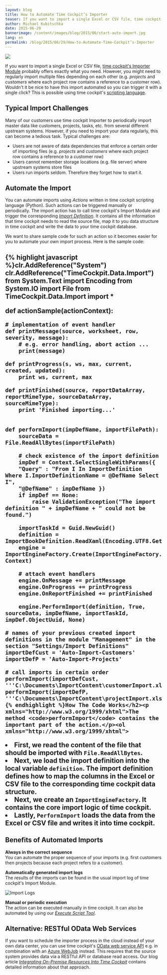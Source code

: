 ```yaml
---
layout: blog
title: How to Automate Time Cockpit’s Importer
teaser: If you want to import a single Excel or CSV file, time cockpit's Importer Module probably offers exactly what you need. However, you might need to regularly import multiple files depending on each other (e.g. projects and customers where each project row contains a reference to a customer row). Wouldn't it be nice to have this import automated so you can trigger it with a single click? This is possible using time cockpit's scripting language.
author: Michael Kubitschka
date: 2015-06-29
bannerimage: /content/images/blog/2015/06/start-auto-import.jpg
lang: en
permalink: /blog/2015/06/29/How-to-Automate-Time-Cockpit’s-Importer
---
```


<p xmlns="http://www.w3.org/1999/xhtml">
  <img src="{{site.baseurl}}/content/images/blog/2015/06/start-auto-import.jpg" />
</p><p xmlns="http://www.w3.org/1999/xhtml">If you want to import a single Excel or CSV file, <a href="https://help.timecockpit.com/html/ee560e49-e503-4d80-9167-2e6533f50dbe.htm" target="_blank">time cockpit's Importer Module</a> probably offers exactly what you need. However, you might need to regularly import multiple files depending on each other (e.g. <em>projects</em> and <em>customers</em> where each project row contains a reference to a customer row). Wouldn't it be nice to have this import automated so you can trigger it with a single click? This is possible using time cockpit's <a href="https://help.timecockpit.com/?topic=html/c20d94e9-97dc-48a8-9171-fd3bb70dad86.htm" target="_blank">scripting language</a>.</p><h2 xmlns="http://www.w3.org/1999/xhtml">Typical Import Challenges</h2><p xmlns="http://www.w3.org/1999/xhtml">Many of our customers use time cockpit Importer to periodically import master data like customers, projects, tasks, etc. from several different upstream systems. However, if you need to import your data regularly, this can become a tedious task. Typical challenges are:</p><ul xmlns="http://www.w3.org/1999/xhtml">
  <li>Users are not aware of data dependencies that enforce a certain order of importing files (e.g. <em>projects</em> and <em>customers</em> where each project row contains a reference to a customer row)</li>
  <li>Users cannot remember storage locations (e.g. file server) where upstream systems store files</li>
  <li>Users run imports seldom. Therefore they forget how to start it.</li>
</ul><h2 xmlns="http://www.w3.org/1999/xhtml">Automate the Import</h2><p xmlns="http://www.w3.org/1999/xhtml">You can automate imports using <em>Actions</em> written in time cockpit scripting language (Python). Such actions can be triggered manually or periodically. The import action has to call time cockpit's Import Module and trigger the corresponding <a href="https://help.timecockpit.com/?topic=html/ee560e49-e503-4d80-9167-2e6533f50dbe.htm" target="_blank"><em>Import Definition</em></a>. It contains all the information that time cockpit needs to read the source file, map it to you data structure in time cockpit and write the data to your time cockpit database.</p><p xmlns="http://www.w3.org/1999/xhtml">We want to share sample code for such an action so it becomes easier for you to automate your own import process. Here is the sample code:</p><h2 xmlns="http://www.w3.org/1999/xhtml">
  {% highlight javascript %}clr.AddReference("System")
clr.AddReference("TimeCockpit.Data.Import")
from System.Text import Encoding
from System.IO import File
from TimeCockpit.Data.Import import *

def actionSample(actionContext):

    # implementation of event handler
    def printMessage(source, worksheet, row, severity, message):
        # e.g. error handling, abort action ...
        print(message)

    def printProgress(s, ws, max, current, created, updated):
        print ws, current, max

    def printFinished(source, reportDataArray, reportMimeType, sourceDataArray, sourceMimeType):
        print 'Finished importing...'


    def performImport(impDefName, importFilePath):    
        sourceData = File.ReadAllBytes(importFilePath)
        
        # check existence of the import definition
        impDef = Context.SelectSingleWithParams({ 
        "Query" : "From I In ImportDefinition Where I.ImportDefinitionName = @DefName Select I", 
        "@DefName" : impDefName })
        if impDef == None:
            raise ValidationException("The import definition " + impDefName + " could not be found.")    
            
        importTaskId = Guid.NewGuid()
        definition = ImportBookDefinition.ReadXaml(Encoding.UTF8.GetString(impDef.APP_Definition))        
        engine = ImportEngineFactory.Create(ImportEngineFactory.XlsxEngine, Context)    
        
        # attach event handlers
        engine.OnMessage += printMessage        
        engine.OnProgress += printProgress
        engine.OnReportFinished += printFinished        
        
        engine.PerformImport(definition, True, sourceData, impDefName, importTaskId, impDef.ObjectUuid, None)

    # names of your previous created import definitions in the module "Management" in the section "Settings/Import Definitions"
    importDefCust = 'Auto-Import-Customers'
    importDefP = 'Auto-Import-Projects'
    
    # call imports in certain order
    performImport(importDefCust, '''C:\Documents\ImportContent\customerImport.xlsx''')
    performImport(importDefP, '''C:\Documents\ImportContent\projectImport.xlsx'''){% endhighlight %}How The Code Works</h2><p xmlns="http://www.w3.org/1999/xhtml">The method <code>performImport</code> contains the important part of the action.</p><ol xmlns="http://www.w3.org/1999/xhtml">
  <li>First, we read the content of the file that should be imported with <code class="python functions">File</code><code class="python plain">.ReadAllBytes</code>.</li>
  <li>Next, we load the import definition into the local variable <code>definition</code>. The import definition defines how to map the columns in the Excel or CSV file to the corresponding time cockpit data structure.</li>
  <li>Next, we create an <code>ImportEngineFactory</code>. It contains the core import logic of time cockpit.</li>
  <li>Lastly, <code>PerformImport</code> loads the data from the Excel or CSV file and writes it into time cockpit.</li>
</ol><h2 xmlns="http://www.w3.org/1999/xhtml">Benefits of Automated Imports</h2><p xmlns="http://www.w3.org/1999/xhtml">
  <strong>Always in the correct sequence</strong>
  <br /> You can automate the proper sequence of your imports (e.g. first customers then projects because each project refers to a customer).</p><p xmlns="http://www.w3.org/1999/xhtml">
  <strong>Automatically generated import logs</strong>
  <br />The results of the imports can be found in the usual import log of time cockpit's Import Module.</p><p xmlns="http://www.w3.org/1999/xhtml">
  <img title="Import Logs" src="{{site.baseurl}}/content/images/blog/2015/05/ImportLogs.png" alt="Import Logs" />
</p><p xmlns="http://www.w3.org/1999/xhtml">
  <strong>Manual or periodic execution</strong>
  <br />The action can be executed manually in time cockpit. It can also be automated by using our <a href="https://help.timecockpit.com/html/7c78b76a-2526-4408-accc-ccae19bbca45.htm" target="_blank"><em>Execute Script Tool</em></a>. </p><h2 xmlns="http://www.w3.org/1999/xhtml">Alternative: RESTful OData Web Services</h2><p xmlns="http://www.w3.org/1999/xhtml">If you want to schedule the importer process in the cloud instead of your own data center, you can use time cockpit's <a href="https://help.timecockpit.com/?topic=html/5d6e34c5-3b08-4fa4-baa0-45eb707b6b78.htm">OData web service API</a> e.g. in combination with an <a href="http://www.hanselman.com/blog/IntroducingWindowsAzureWebJobs.aspx">Azure WebJob</a> instead. This requires that the source system provides data via a RESTful API or database read access. Our blog article <em><a href="http://www.timecockpit.com/blog/2015/05/18/Integrating-On-Premise-Resources-Into-Time-Cockpit-" target="_blank">Integrating On-Premise Resources Into Time Cockpit</a></em> contains detailed information about that approach.</p>